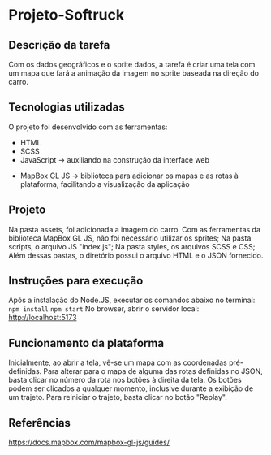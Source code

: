 # Projeto-Softruck
## Descrição da tarefa
Com os dados geográficos e o sprite dados, a tarefa é criar uma tela com um mapa que fará a animação da imagem no sprite baseada na direção do carro.
## Tecnologias utilizadas
O projeto foi desenvolvido com as ferramentas:
* HTML
* SCSS 
* JavaScript -> auxiliando na construção da interface web
- MapBox GL JS -> biblioteca para adicionar os mapas e as rotas à plataforma, facilitando a visualização da aplicação
## Projeto
Na pasta assets, foi adicionada a imagem do carro. Com as ferramentas da biblioteca MapBox GL JS, não foi necessário utilizar os sprites;
Na pasta scripts, o arquivo JS "index.js";
Na pasta styles, os arquivos SCSS e CSS;
Além dessas pastas, o diretório possui o arquivo HTML e o JSON fornecido.
## Instruções para execução
Após a instalação do Node.JS, executar os comandos abaixo no terminal:
`npm install`
`npm start`
No browser, abrir o servidor local: 
[http://localhost:5173](http://localhost:5173)
## Funcionamento da plataforma
Inicialmente, ao abrir a tela, vê-se um mapa com as coordenadas pré-definidas. Para alterar para o mapa de alguma das rotas definidas no JSON, basta clicar no número da rota nos botões à direita da tela. Os botões podem ser clicados a qualquer momento, inclusive durante a exibição de um trajeto. Para reiniciar o trajeto, basta clicar no botão "Replay".
## Referências
https://docs.mapbox.com/mapbox-gl-js/guides/
